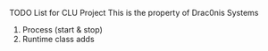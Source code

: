 TODO List for CLU Project
This is the property of Drac0nis Systems

1. Process (start & stop)
2. Runtime class adds